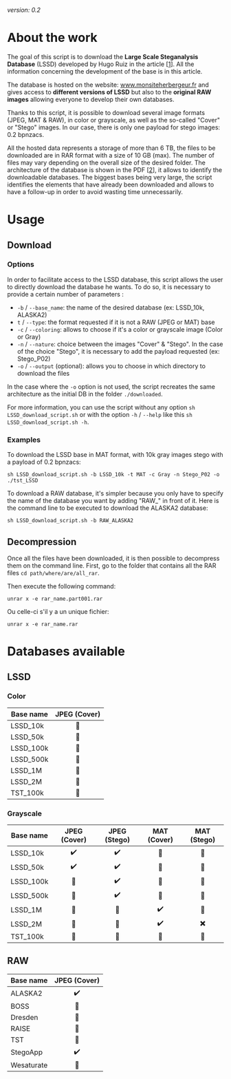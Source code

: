 _version: 0.2_

# About the work
The goal of this script is to download the **Large Scale Steganalysis Database** (LSSD) developed by Hugo Ruiz in the
article [[1]]. All the information concerning the development of the base is in this article.

The database is hosted on the website: www.monsiteherbergeur.fr and gives access to **different versions of LSSD** but
also to the **original RAW images** allowing everyone to develop their own databases.

Thanks to this script, it is possible to download several image formats (JPEG, MAT & RAW), in color or grayscale, as
well as the so-called "Cover" or "Stego" images. In our case, there is only one payload for stego images: 0.2 bpnzacs.
 
All the hosted data represents a storage of more than 6 TB, the files to be downloaded are in RAR format with a size
of 10 GB (max). The number of files may vary depending on the overall size of the desired folder. The architecture of
the database is shown in the PDF [[2]], it allows to identify the downloadable databases. The biggest bases being very
large, the script identifies the elements that have already been downloaded and allows to have a follow-up in order
to avoid wasting time unnecessarily.
 
# Usage
## Download
### Options
 In order to facilitate access to the LSSD database, this script allows the user to directly download the database he
wants. To do so, it is necessary to provide a certain number of parameters :
- `-b` / `--base_name`: the name of the desired database (ex: LSSD_10k, ALASKA2)
- `t` / `--type`: the format requested if it is not a RAW (JPEG or MAT) base
- `-c` / `--coloring`: allows to choose if it's a color or grayscale image (Color or Gray)
- `-n` / `--nature`: choice between the images "Cover" & "Stego". In the case of the choice "Stego", it is necessary
to add the payload requested (ex: Stego_P02)
- `-o` / `--output` (optional): allows you to choose in which directory to download the files

In the case where the `-o` option is not used, the script recreates the same architecture as the initial DB in the
folder `./downloaded`.

For more information, you can use the script without any option `sh LSSD_download_script.sh` or with the option
 `-h` / `--help` like this `sh LSSD_download_script.sh -h`.

### Examples
To download the LSSD base in MAT format, with 10k gray images stego with a payload of 0.2 bpnzacs:

    sh LSSD_download_script.sh -b LSSD_10k -t MAT -c Gray -n Stego_P02 -o ./tst_LSSD

To download a RAW database, it's simpler because you only have to specify the name of the database you want by adding
"RAW_" in front of it. Here is the command line to be executed to download the ALASKA2 database:

    sh LSSD_download_script.sh -b RAW_ALASKA2

## Decompression
Once all the files have been downloaded, it is then possible to decompress them on the command line. First, go to the
folder that contains all the RAR files `cd path/where/are/all_rar`.

Then execute the following command:

    unrar x -e rar_name.part001.rar

Ou celle-ci s'il y a un unique fichier:

    unrar x -e rar_name.rar

# Databases available
## LSSD
### Color
| Base name 	|   JPEG (Cover)  	|
|-----------	|:---------------:	|
| LSSD_10k  	| :no_entry_sign: 	|
| LSSD_50k  	| :no_entry_sign: 	|
| LSSD_100k 	| :no_entry_sign: 	|
| LSSD_500k 	| :no_entry_sign: 	|
| LSSD_1M   	| :no_entry_sign: 	|
| LSSD_2M   	| :no_entry_sign: 	|
| TST_100k  	| :no_entry_sign: 	|

### Grayscale
| Base name 	|    JPEG (Cover)    	|    JPEG (Stego)    	|     MAT (Cover)    	|        MAT (Stego)       	|
|-----------	|:------------------:	|:------------------:	|:------------------:	|:------------------------:	|
| LSSD_10k  	| :heavy_check_mark: 	| :heavy_check_mark: 	|   :no_entry_sign:  	|      :no_entry_sign:     	|
| LSSD_50k  	| :heavy_check_mark: 	| :heavy_check_mark: 	|   :no_entry_sign:  	|      :no_entry_sign:     	|
| LSSD_100k 	|   :no_entry_sign:  	| :heavy_check_mark: 	|   :no_entry_sign:  	|      :no_entry_sign:     	|
| LSSD_500k 	|   :no_entry_sign:  	| :heavy_check_mark: 	|   :no_entry_sign:  	|      :no_entry_sign:     	|
| LSSD_1M   	|   :no_entry_sign:  	|   :no_entry_sign:  	| :heavy_check_mark: 	|      :no_entry_sign:     	|
| LSSD_2M   	|   :no_entry_sign:  	|   :no_entry_sign:  	| :heavy_check_mark: 	| :heavy_multiplication_x: 	|
| TST_100k  	|   :no_entry_sign:  	|   :no_entry_sign:  	|   :no_entry_sign:  	|      :no_entry_sign:     	|

## RAW
| Base name  	|    JPEG (Cover)    	|
|------------	|:------------------:	|
| ALASKA2    	| :heavy_check_mark: 	|
| BOSS       	|   :no_entry_sign:  	|
| Dresden    	|   :no_entry_sign:  	|
| RAISE      	|   :no_entry_sign:  	|
| TST        	|   :no_entry_sign:  	|
| StegoApp   	| :heavy_check_mark: 	|
| Wesaturate 	|   :no_entry_sign:  	|

[1]: Creation_GrandeBase_Steganalyse_DL.pdf
[2]: DB_structure.pdf
